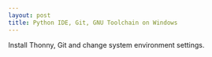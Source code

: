 ```yaml
---
layout: post
title: Python IDE, Git, GNU Toolchain on Windows
---
```


Install Thonny, Git and change system environment settings.
